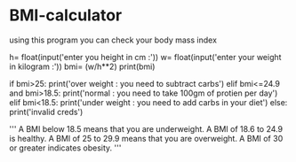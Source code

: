 # BMI-calculator
using this program you can check your body mass index


h= float(input('enter you height in cm :'))
w= float(input('enter your weight in kilogram :'))
bmi= (w/h**2)
print(bmi)

if bmi>25:
    print('over weight : you need to subtract carbs')
elif bmi<=24.9 and bmi>18.5:
    print('normal : you need to take 100gm of protien per day')
elif bmi<18.5:
    print('under weight : you need to add carbs in your diet')
else:
    print('invalid creds')  

'''
A BMI below 18.5 means that you are underweight.
A BMI of 18.6 to 24.9 is healthy.
A BMI of 25 to 29.9 means that you are overweight.
A BMI of 30 or greater indicates obesity.
'''
